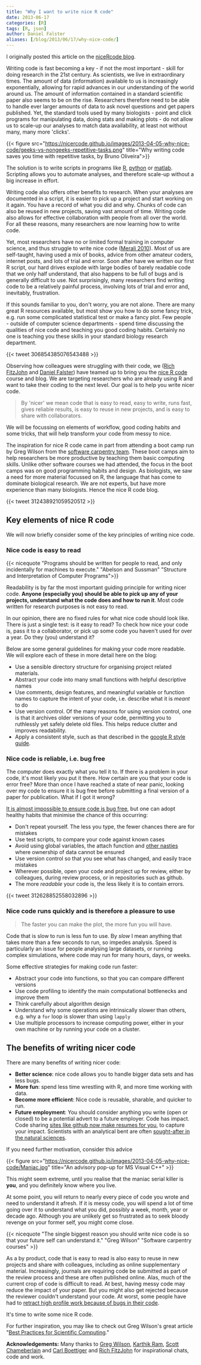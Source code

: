 ```yaml
---
title: "Why I want to write nice R code"
date: 2013-06-17
categories: [R]
tags: [R, json]
author: Daniel Falster
aliases: [/blog/2013/06/17/why-nice-code/]
---
```


I originally posted this article on the [niceRcode blog](https://nicercode.github.io/blog/2013-04-05-why-nice-code/).

Writing code is fast becoming a key - if not the most important - skill for
doing research in the 21st century. As scientists, we live in extraordinary
times. The amount of data (information) available to us is increasingly
exponentially, allowing for rapid advances in our understanding of the world
around us.  <!-- more --> The amount of information contained in a standard scientific paper
also seems to be on the rise. Researchers therefore need to be able to handle
ever larger amounts of data to ask novel questions and get papers published.
Yet, the standard tools used by many biologists -  point and click programs for
manipulating data, doing stats and making plots - do not allow us to scale-up
our analyses to match data availability, at least not without many, many more
'clicks'.
 

{{< figure src="https://nicercode.github.io/images/2013-04-05-why-nice-code/geeks-vs-nongeeks-repetitive-tasks.png" title="Why writing code saves you time with repetitive tasks, by Bruno Oliveira">}}


The solution is to write scripts in programs like
[R](https://www.r-project.org/), [python](https://www.python.org/) or
[matlab](https://www.mathworks.com.au/products/matlab/). Scripting allows you to
automate analyses, and therefore scale-up without a big increase in
effort.


Writing code also offers other benefits to research. When your
analyses are documented in a script, it is easier to pick up a project and
start working on it again. You have a record of what you did and why. Chunks
of code can also be reused in new projects, saving vast amount of time. Writing
code also allows for effective collaboration with people from all over the
world. For all these reasons, many researchers are now learning how to write
code.

Yet, most researchers have no or limited formal training in computer science,
and thus struggle to write nice code ([Merali 2010](https://dx.doi.org/10.1038/467775a)). Most of us are self-taught, having used a
mix of books, advice from other amateur coders, internet posts, and lots of
trial and error. Soon after have we written our first R script, our hard drives
explode with large bodies of barely readable code that we only half understand,
that also happens to be full of bugs and is generally difficult to use. Not
surprisingly, many researchers find writing code to be a relatively painful
process, involving lots of trial and error and, inevitably, frustration.

If this sounds familiar to you, don't worry, you are not alone. There are many
great R resources available, but most show you how
to do some fancy trick, e.g. run some complicated statistical test or make a
fancy plot. Few people - outside of computer science departments - spend time
discussing the qualities of nice code and teaching you good coding habits.
Certainly no one is teaching you these skills in your standard biology research
department.

{{< tweet 306854385076543488 >}}


Observing how colleagues were struggling with their code, we
([Rich FitzJohn](https://www.zoology.ubc.ca/~fitzjohn/) and
[Daniel Falster](https://www.falsters.net/daniel)) have teamed up to bring you
the [nice R code](https://nicercode.github.io/) course and blog. We are
targeting researchers who are already using R and want to take their coding to
the next level. Our goal is to help you write nicer code.

> By 'nicer' we mean
code that is easy to read, easy to write, runs fast, gives reliable results, is
easy to reuse in new projects, and is easy to share with collaborators.

We
will be focussing on elements of workflow, good coding habits and some tricks,
that will help transform your code from messy to nice.

The inspiration for nice R code came in part from attending a boot camp run by
Greg Wilson from the [software carpentry team](https://software-carpentry.org/).
These boot camps aim to help researchers be more productive by teaching them
basic computing skills. Unlike other software courses we had attended, the
focus in the boot camps was on good programming habits and design. As
biologists, we saw a need for more material focussed on R, the language that
has come to dominate biological research. We are not experts, but have more
experience than many biologists. Hence the nice R code blog.


{{< tweet 312438921059520512 >}}


## Key elements of nice R code
We will now briefly consider some of the key principles of writing nice code.

### Nice code is easy to read

{{< nicequote  "Programs should be written for people to read, and only incidentally for machines to execute." "Abelson and Sussman" "Structure and Interpretation of Computer Programs">}}


Readability is by far the most important guiding principle for writing nicer
code. **Anyone (especially you) should be able to pick up any of your
projects, understand what the code does and how to run it**. Most code
written for research purposes is not easy to read.

In our opinion, there are no fixed rules for what nice code should look like.
There
is just a single test: is it easy to read? To check how nice your code
is, pass it to a collaborator, or pick up some code you haven't used for
over a year. Do they (you) understand it?

Below are some general guidelines for making your code more readable. We
will explore each of these in more detail here on the blog:

- Use a sensible directory structure for organising project related
materials.
- Abstract your code into many small functions with helpful descriptive
names
- Use comments, design features, and meaningful variable or function names
to capture the intent of your code, i.e. describe what it is *meant* to do
- Use version control. Of the many reasons for using version control, one is
that it archives older versions of your code, permitting you to ruthlessly
yet safely delete old files. This helps reduce clutter and improves readability.
- Apply a consistent style, such as that described in  the [google R style
guide](https://google-styleguide.googlecode.com/svn/trunk/google-r-style.html).


### Nice code is reliable, i.e. bug free


The computer does exactly what you tell it to. If there is a problem in your code, it's most likely you put it there. How certain
are you that your code is error free? More than once I have reached a state
of near panic, looking over my code to ensure it is bug free before
submitting a final version of a paper for publication. What if I got it wrong?

[It is almost impossible to ensure code is bug free](https://dx.doi.org/10.1109/MCSE.2005.54), but one can adopt healthy
habits that minimise the chance of this occurring:

- Don't repeat yourself. The less you type, the fewer chances there are for
mistakes
- Use test scripts, to compare your code against known cases
- Avoid using global variables, the attach function and [other nasties](../intro/bad-habits.html)
where ownership of data cannot be ensured
- Use version control so that you see what has changed, and easily trace
mistakes
- Wherever possible, open your code and project up for review, either by
colleagues, during review process, or in repositories such as github.
- The more *readable* your code is, the less likely it is to contain
errors.

{{< tweet 312628852558032896 >}}


### Nice code runs quickly and is therefore a pleasure to use

> The faster you can make the plot, the more fun you will have.

Code that is slow to run is less fun to use. By *slow* I mean anything
that takes more than a few seconds to run, so impedes analysis.
Speed is particularly an issue for people analysing large datasets, or
running complex simulations, where code may run for many hours, days,
or weeks.

Some effective strategies for making code run faster:

- Abstract your code into functions, so that you can compare different
versions
- Use code profiling to identify the main computational bottlenecks
and improve them
- Think carefully about algorithm design
- Understand why some operations are intrinsically slower
than others, e.g. why a `for` loop is slower than using `lapply`
- Use multiple processors to increase computing power, either in your
own machine or by running your code on a cluster.

## The benefits of writing nicer code
There are many benefits of writing nicer code:

- **Better science**: nice code allows you to handle bigger data sets and has less bugs.
- **More fun**: spend less time wrestling with R, and more time working with data.
- **Become more efficient**: Nice code is reusable, sharable, and quicker to run.
- **Future employment**: You should consider anything you write (open or closed) to be a potential advert to a future employer. Code has impact. Code sharing [sites like github now make resumes for you](https://resume.github.io/?cboettig), to capture your impact.  Scientists with an analytical bent are often [sought-after in the natural sciences](https://www.nature.com/naturejobs/science/articles/10.1038/nj7440-271).

If you need further motivation, consider this advice

{{< figure src="https://nicercode.github.io/images/2013-04-05-why-nice-code/Maniac.jpg" title="An advisory pop-up for MS Visual C++" >}}

This might seem extreme, until you realise that the maniac serial killer is
**you**, and you definitely know where you live.

At some point, you will
return to nearly every piece of code you wrote and need to understand it
afresh. If it is messy code, you will spend a lot of time going over it to
understand what you did, possibly a week, month, year or decade ago. Although
you are unlikely get so frustrated as to seek bloody revenge on your former
self, you might come close.


{{< nicequote  "The single biggest reason you should write nice code is so that your future self can understand it." "Greg Wilson" "Software carpentry courses" >}}


As a by product, code that is easy to read is also easy to
reuse in new projects and share with colleagues, including as online
supplementary material. Increasingly, journals are requiring code be submitted
as part of the review process and these are often published online. Alas, much of the
current crop of code is difficult to read. At best, having messy code may reduce
the impact of your paper. But you might also get rejected because the
reviewer couldn't understand your code. At worst, some people have had to [retract high profile work because of bugs in their code](https://www.sciencemag.org/content/314/5807/1856.summary).

It's time to write some nice R code.

For further inspiration, you may like to check out Greg Wilson's great article "[Best Practices for Scientific Computing](https://arxiv.org/abs/1210.0530)."

**Acknowledgements:**  Many thanks to [Greg Wilson](https://twitter.com/gvwilson), [Karthik Ram](https://inundata.org/), [Scott Chameberlain](https://schamberlain.github.io/scott/) and [Carl Boettiger](https://www.carlboettiger.info/) and [Rich FitzJohn](https://www.zoology.ubc.ca/~fitzjohn/) for inspirational chats, code and work.
